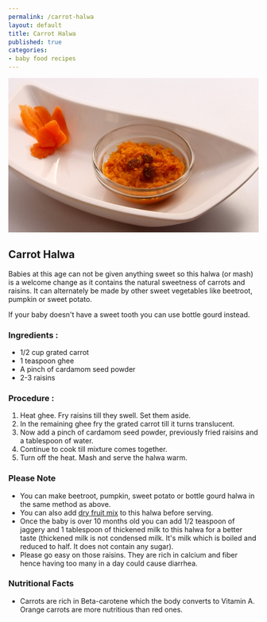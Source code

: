 ```yaml
---
permalink: /carrot-halwa
layout: default
title: Carrot Halwa
published: true
categories:
- baby food recipes
---
```

<div class="post group">
<IMG class="recipe" SRC="/images/carrot_halwa.jpg" />
<h2>Carrot Halwa</h2>


<p>Babies at this age can not be given anything sweet so this halwa (or mash) is a welcome change as it contains the natural sweetness of carrots and raisins. It can alternately be made by other sweet vegetables like beetroot, pumpkin or sweet potato.

If your baby doesn't have a sweet tooth you can use bottle gourd instead.</p>

<h3>Ingredients :</h3>
<ul>

<li>1/2 cup grated carrot</li>

<li>1 teaspoon ghee</li>

<li>A pinch of cardamom seed powder</li>

<li>2-3 raisins</li>

</ul>

<h3>Procedure :</h3>

<ol>

<li>Heat ghee. Fry raisins till they swell. Set them aside.</li>

<li>In the remaining ghee fry the grated carrot till it turns translucent.</li>

<li>Now add a pinch of cardamom seed powder, previously fried raisins and a tablespoon of water.</li>

<li>Continue to cook till mixture comes together.</li>

<li>Turn off the heat. Mash and serve the halwa warm.</li>

</ol>

<h3>Please Note</h3>

<div><ul>

<li>You can make beetroot, pumpkin, sweet potato or bottle gourd halwa in the same method as above.</li>

<li>You can also add <a href='#recipe_16'>dry fruit mix</a> to this halwa before serving.</li>

<li>Once the baby is over 10 months old you can add 1/2 teaspoon of jaggery and 1 tablespoon of thickened milk to this halwa for a better taste (thickened milk is not condensed milk. It's milk which is boiled and reduced to half. It does not contain any sugar).</li>

<li>Please go easy on those raisins. They are rich in calcium and fiber hence having too many in a day could cause diarrhea.</li>

</ul>

</div>



<h3>Nutritional Facts</h3>

<ul>

<li>Carrots are rich in Beta-carotene which the body converts to Vitamin A. Orange carrots are more nutritious than red ones.</li>

</ul>


</div>
